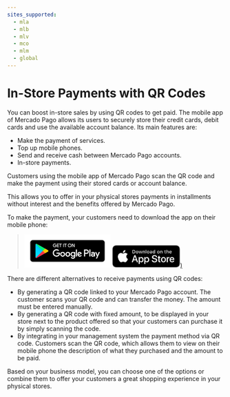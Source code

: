 ```yaml
---
sites_supported:
  - mla
  - mlb
  - mlv
  - mco
  - mlm
  - global
---
```



# In-Store Payments with QR Codes

You can boost in-store sales by using QR codes to get paid.
The mobile app of Mercado Pago allows its users to securely store their credit cards, debit cards and use the available account balance. Its main features are:

* Make the payment of services.
* Top up mobile phones.
* Send and receive cash between Mercado Pago accounts.
* In-store payments.

Customers using the mobile app of Mercado Pago scan the QR code and make the payment using their stored cards or account balance.

This allows you to offer in your physical stores payments in installments without interest and the benefits offered by Mercado Pago.

To make the payment, your customers need to download the app on their mobile phone:

> [<img src="/images/mobile/GooglePlayBadge.en.png" alt="Android Play Store" width="200"/>](https://play.google.com/store/apps/details?id=com.mercadopago.wallet&hl=es_419) [<img src="/images/mobile/AppStoreBadge.en.svg" alt="iOS App Store" width="158"/>)](https://itunes.apple.com/ar/app/mercado-pago/id925436649?mt=8)



There are different alternatives to receive payments using QR codes:

* By generating a QR code linked to your Mercado Pago account. The customer scans your QR code and can transfer the money.  The amount must be entered manually.
* By generating a QR code with fixed amount, to be displayed in your store next to the product offered so that your customers can purchase it by simply scanning the code.
* By integrating in your management system the payment method via QR code.  Customers scan the QR code, which allows them to view on their mobile phone the description of what they purchased and the amount to be paid.

Based on your business model, you can choose one of the options or combine them to offer your customers a great shopping experience in your physical stores.
